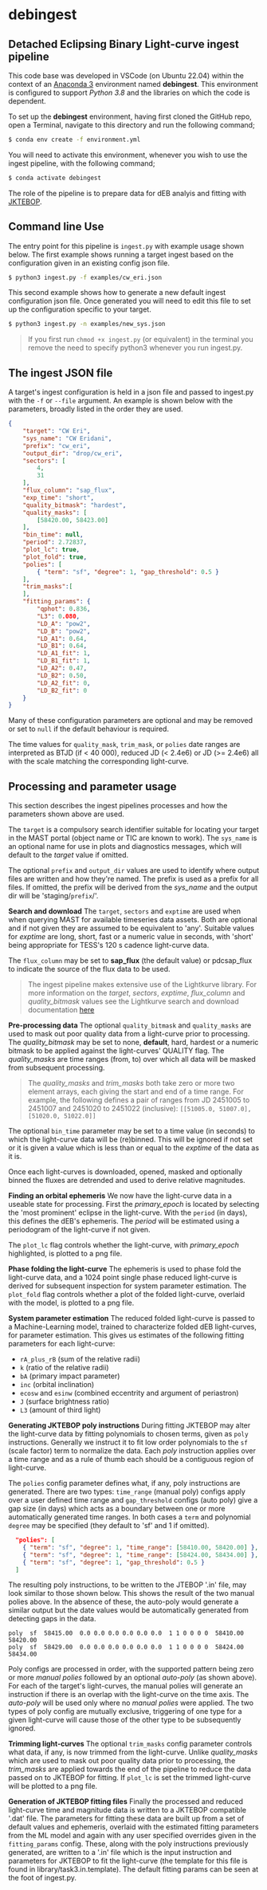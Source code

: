 # debingest

## Detached Eclipsing Binary Light-curve ingest pipeline

This code base was developed in VSCode (on Ubuntu 22.04) within the context of
an [Anaconda 3](https://www.anaconda.com/) environment named **debingest**. 
This environment is configured to support _Python 3.8_ and the libraries on 
which the code is dependent.

To set up the **debingest** environment, having first cloned the GitHub repo, 
open a Terminal, navigate to this directory and run the following command;
```sh
$ conda env create -f environment.yml
```

You will need to activate this environment, whenever you wish to use the ingest
pipeline, with the following command;
```sh
$ conda activate debingest
```

The role of the pipeline is to prepare data for dEB analyis and fitting
with [JKTEBOP](https://www.astro.keele.ac.uk/jkt/codes/jktebop.html).

## Command line Use
The entry point for this pipeline is `ingest.py` with example usage shown 
below. The first example shows running a target ingest based on the 
configuration given in an existing config json file.

```sh
$ python3 ingest.py -f examples/cw_eri.json
```

This second example shows how to generate a new default ingest configuration
json file. Once generated you will need to edit this file to set up the 
configuration specific to your target.
```sh
$ python3 ingest.py -n examples/new_sys.json
```

> If you first run `chmod +x ingest.py` (or equivalent) in the terminal 
> you remove the need to specify python3 whenever you run ingest.py.

## The ingest JSON file
A target's ingest configuration is held in a json file and passed to ingest.py 
with the `-f` or `--file` argument. An example is shown below with the 
parameters, broadly listed in the order they are used.

```json
{
    "target": "CW Eri",
    "sys_name": "CW Eridani",
    "prefix": "cw_eri",
    "output_dir": "drop/cw_eri",
    "sectors": [
        4,
        31
    ],
    "flux_column": "sap_flux",
    "exp_time": "short",
    "quality_bitmask": "hardest",
    "quality_masks": [
        [58420.00, 58423.00]
    ],
    "bin_time": null,
    "period": 2.72837,
    "plot_lc": true,
    "plot_fold": true,
    "polies": [
        { "term": "sf", "degree": 1, "gap_threshold": 0.5 }
    ],
    "trim_masks":[
    ],
    "fitting_params": {
        "qphot": 0.836,
        "L3": 0.080,
        "LD_A": "pow2",
        "LD_B": "pow2",
        "LD_A1": 0.64,
        "LD_B1": 0.64,       
        "LD_A1_fit": 1,
        "LD_B1_fit": 1,
        "LD_A2": 0.47,
        "LD_B2": 0.50,
        "LD_A2_fit": 0,
        "LD_B2_fit": 0
    }
}
```

Many of these configuration parameters are optional and may be removed or set
to `null` if the default behaviour is required.

The time values for `quality_mask`, `trim_mask`, or `polies` date ranges are 
interpreted as BTJD (if < 40 000), reduced JD (< 2.4e6) or JD (>= 2.4e6) all 
with the scale matching the corresponding light-curve.

## Processing and parameter usage
This section describes the ingest pipelines processes and how the parameters
shown above are used.

The `target` is a compulsory search identifier suitable for locating your target
in the MAST portal (object name or TIC are known to work). The `sys_name` is
an optional name for use in plots and diagnostics messages, which will default
to the _target_ value if omitted.

The optional `prefix` and `output_dir` values are used to identify where output 
files are written and how they're named. The prefix is used as a prefix for all
files. If omitted, the prefix will be derived from the _sys_name_ and the output
dir will be 'staging/`prefix`/'.

**Search and download**
The `target`, `sectors` and `exptime` are used when when querying MAST for 
available timeseries data assets.  Both are optional and if not given they are 
assumed to be equivalent to 'any'. Suitable values for _exptime_ are long, 
short, fast or a numeric value in seconds, with 'short' being appropriate for 
TESS's 120 s cadence light-curve data.  

The `flux_column` may be set to **sap_flux** (the default value) or pdcsap_flux 
to indicate the source of the flux data to be used.

> The ingest pipeline makes extensive use of the Lightkurve library. For more
> information on the _target_, _sectors_, _exptime_, *flux_column* and 
> *quality_bitmask* values see the Lightkurve search and download documentation 
> [here](http://docs.lightkurve.org/reference/api/lightkurve.search_lightcurve.html)

**Pre-processing data**
The optional `quality_bitmask` and `quality_masks` are used to mask out poor 
quality data from a light-curve prior to processing. The *quality_bitmask* may
be set to none, **default**, hard, hardest or a numeric bitmask to be applied 
against the light-curves' QUALITY flag. The *quality_masks* are time ranges 
(from, to) over which all data will be masked from subsequent processing.

> The *quality_masks* and *trim_masks* both take zero or more two element 
> arrays, each giving the start and end of a time range. For example, the 
> following defines a pair of ranges from JD 2451005 to 2451007 and 2451020 to 
> 2451022 (inclusive): `[[51005.0, 51007.0], [51020.0, 51022.0]]`

The optional `bin_time` parameter may be set to a time value (in seconds) to 
which the light-curve data will be (re)binned. This will be ignored if not set 
or it is given a value which is less than or equal to the _exptime_ of the data 
as it is. 

Once each light-curves is downloaded, opened, masked and optionally binned the
fluxes are detrended and used to derive relative magnitudes.

**Finding an orbital ephemeris**
We now have the light-curve data in a useable state for processing. First the 
*primary_epoch* is located by selecting the 'most prominent' eclipse in the 
light-curve. With the `period` (in days), this defines the dEB's ephemeris. The
_period_ will be estimated using a periodogram of the light-curve if not given.  

The `plot_lc` flag controls whether the light-curve, with *primary_epoch*
highlighted, is plotted to a png file.

**Phase folding the light-curve**
The ephemeris is used to phase fold the light-curve data, and a 1024 point
single phase reduced light-curve is derived for subsequent inspection for 
system parameter estimation. The `plot_fold` flag controls whether a plot
of the folded light-curve, overlaid with the model, is plotted to a png file.

**System parameter estimation**
The reduced folded light-curve is passed to a Machine-Learning model, trained 
to characterize folded dEB light-curves, for parameter estimation. This 
gives us estimates of the following fitting parameters for each light-curve:
- `rA_plus_rB` (sum of the relative radii)
- `k` (ratio of the relative radii)
- `bA` (primary impact parameter)
- `inc` (orbital inclination)
- `ecosw` and `esinw` (combined eccentrity and argument of periastron)
- `J` (surface brightness ratio)
- `L3` (amount of third light)

**Generating JKTEBOP poly instructions**
During fitting JKTEBOP may alter the light-curve data by fitting polynomials
to chosen terms, given as `poly` instructions. Generally we instruct it to fit
low order polynomials to the `sf` (scale factor) term to normalize the data. 
Each _poly_ instruction applies over a time range and as a rule of thumb each 
should be a contiguous region of light-curve.

The `polies` config parameter defines what, if any, poly instructions are 
generated. There are two types: `time_range` (manual poly) configs apply over 
a user defined time range and `gap_threshold` configs (auto poly) give a gap 
size (in days) which acts as a boundary between one or more automatically 
generated time ranges. In both cases a `term` and polynomial `degree` may be 
specified (they default to 'sf' and 1 if omitted).

```json
  "polies": [
    { "term": "sf", "degree": 1, "time_range": [58410.00, 58420.00] },
    { "term": "sf", "degree": 1, "time_range": [58424.00, 58434.00] },
    { "term": "sf", "degree": 1, "gap_threshold": 0.5 }
  ]
```

The resulting poly instructions, to be written to the JTEBOP '.in' file, may
look similar to those shown below. This shows the result of the two manual
polies above.  In the absence of these, the auto-poly would generate a similar
output but the date values would be automatically generated from detecting
gaps in the data.

```
poly  sf  58415.00  0.0 0.0 0.0 0.0 0.0 0.0  1 1 0 0 0 0  58410.00 58420.00
poly  sf  58429.00  0.0 0.0 0.0 0.0 0.0 0.0  1 1 0 0 0 0  58424.00 58434.00
```

Poly configs are processed in order, with the supported pattern being zero or 
more _manual polies_ followed by an optional _auto-poly_ (as shown above). For 
each of the target's light-curves, the manual polies will generate an 
instruction if there is an overlap with the light-curve on the time axis. The 
_auto-poly_ will be used only where no _manual polies_ were applied. The two
types of poly config are mutually exclusive, triggering of one type for a given
light-curve will cause those of the other type to be subsequently ignored. 

**Trimming light-curves**
The optional `trim_masks` config parameter controls what data, if any, is now
trimmed from the light-curve. Unlike *quality_masks* which are used to mask out 
poor quality data prior to processing, the *trim_masks* are applied towards
the end of the pipeline to reduce the data passed on to JKTEBOP for fitting.
If `plot_lc` is set the trimmed light-curve will be plotted to a png file.

**Generation of JKTEBOP fitting files**
Finally the processed and reduced light-curve time and magnitude data is 
written to a JKTEBOP compatible '.dat' file. The parameters for fitting these 
data are built up from a set of default values and ephemeris, overlaid with the 
estimated fitting parameters from the ML model and again with any user 
specified overrides given in the `fitting_params` config. These, along with the
poly instructions previously generated, are written to a '.in' file which is
the input instruction and parameters for JKTEBOP to fit the light-curve (the 
template for this file is found in library/task3.in.template). The default 
fitting params can be seen at the foot of ingest.py.